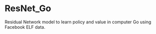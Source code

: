 # ResNet_Go
Residual Network model to learn policy and value in computer Go using Facebook ELF data.
